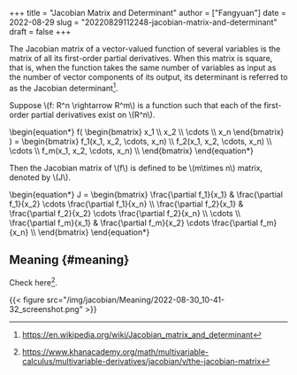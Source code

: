 +++
title = "Jacobian Matrix and Determinant"
author = ["Fangyuan"]
date = 2022-08-29
slug = "20220829112248-jacobian-matrix-and-determinant"
draft = false
+++

The Jacobian matrix of a vector-valued function of several variables is the matrix of all its first-order partial derivatives. When this matrix is square, that is, when the function takes the same number of variables as input as the number of vector components of its output, its determinant is referred to as the Jacobian determinant[^fn:1].

Suppose \\(f: R^n \rightarrow R^m\\) is a function such that each of the first-order partial derivatives exist on \\(R^n\\).

\begin{equation\*}
f(
\begin{bmatrix}
x\_1 \\\\
x\_2 \\\\
\cdots \\\\
x\_n
\end{bmatrix}
) =
\begin{bmatrix}
f\_1(x\_1, x\_2, \cdots, x\_n) \\\\
f\_2(x\_1, x\_2, \cdots, x\_n) \\\\
\cdots \\\\
f\_m(x\_1, x\_2, \cdots, x\_n) \\\\
\end{bmatrix}
\end{equation\*}

Then the Jacobian matrix of \\(f\\) is defined to be \\(m\times n\\) matrix, denoted by \\(J\\).

\begin{equation\*}
J = \begin{bmatrix}
\frac{\partial f\_1}{x\_1} & \frac{\partial f\_1}{x\_2} \cdots \frac{\partial f\_1}{x\_n} \\\\
\frac{\partial f\_2}{x\_1} & \frac{\partial f\_2}{x\_2} \cdots \frac{\partial f\_2}{x\_n} \\\\
\cdots \\\\
\frac{\partial f\_m}{x\_1} & \frac{\partial f\_m}{x\_2} \cdots \frac{\partial f\_m}{x\_n} \\\\
\end{bmatrix}
\end{equation\*}


## Meaning {#meaning}

Check here[^fn:2].

{{< figure src="/img/jacobian/Meaning/2022-08-30_10-41-32_screenshot.png" >}}

[^fn:1]: <https://en.wikipedia.org/wiki/Jacobian_matrix_and_determinant>
[^fn:2]: <https://www.khanacademy.org/math/multivariable-calculus/multivariable-derivatives/jacobian/v/the-jacobian-matrix>
